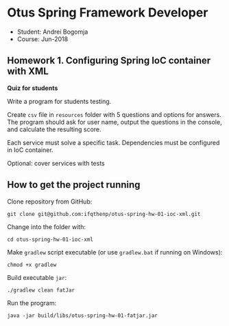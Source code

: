 # Otus Spring Framework Developer

- Student: Andrei Bogomja
- Course: Jun-2018

## Homework 1. Configuring Spring IoC container with XML

**Quiz for students**

Write a program for students testing.

Create `csv` file in `resources` folder with 5 questions and options for answers.
The program should ask for user name, output the questions in the console, and 
calculate the resulting score.

Each service must solve a specific task. Dependencies must be configured in IoC
container.

Optional: cover services with tests

## How to get the project running

Clone repository from GitHub:

```shell
git clone git@github.com:ifqthenp/otus-spring-hw-01-ioc-xml.git
```

Change into the folder with:

```shell
cd otus-spring-hw-01-ioc-xml
```

Make `gradlew` script executable (or use `gradlew.bat` if running on Windows):

```shell
chmod +x gradlew 
```

Build executable `jar`:

```shell
./gradlew clean fatJar
```

Run the program:

```shell
java -jar build/libs/otus-spring-hw-01-fatjar.jar
```
